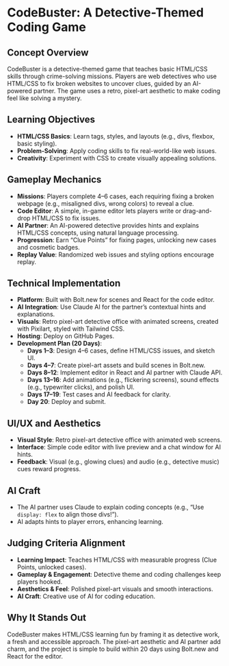 # CodeBuster: A Detective-Themed Coding Game

## Concept Overview
CodeBuster is a detective-themed game that teaches basic HTML/CSS skills through crime-solving missions. Players are web detectives who use HTML/CSS to fix broken websites to uncover clues, guided by an AI-powered partner. The game uses a retro, pixel-art aesthetic to make coding feel like solving a mystery.

## Learning Objectives
- **HTML/CSS Basics**: Learn tags, styles, and layouts (e.g., divs, flexbox, basic styling).
- **Problem-Solving**: Apply coding skills to fix real-world-like web issues.
- **Creativity**: Experiment with CSS to create visually appealing solutions.

## Gameplay Mechanics
- **Missions**: Players complete 4–6 cases, each requiring fixing a broken webpage (e.g., misaligned divs, wrong colors) to reveal a clue.
- **Code Editor**: A simple, in-game editor lets players write or drag-and-drop HTML/CSS to fix issues.
- **AI Partner**: An AI-powered detective provides hints and explains HTML/CSS concepts, using natural language processing.
- **Progression**: Earn “Clue Points” for fixing pages, unlocking new cases and cosmetic badges.
- **Replay Value**: Randomized web issues and styling options encourage replay.

## Technical Implementation
- **Platform**: Built with Bolt.new for scenes and React for the code editor.
- **AI Integration**: Use Claude AI for the partner’s contextual hints and explanations.
- **Visuals**: Retro pixel-art detective office with animated screens, created with Pixilart, styled with Tailwind CSS.
- **Hosting**: Deploy on GitHub Pages.
- **Development Plan (20 Days)**:
  - **Days 1–3**: Design 4–6 cases, define HTML/CSS issues, and sketch UI.
  - **Days 4–7**: Create pixel-art assets and build scenes in Bolt.new.
  - **Days 8–12**: Implement editor in React and AI partner with Claude API.
  - **Days 13–16**: Add animations (e.g., flickering screens), sound effects (e.g., typewriter clicks), and polish UI.
  - **Days 17–19**: Test cases and AI feedback for clarity.
  - **Day 20**: Deploy and submit.

## UI/UX and Aesthetics
- **Visual Style**: Retro pixel-art detective office with animated web screens.
- **Interface**: Simple code editor with live preview and a chat window for AI hints.
- **Feedback**: Visual (e.g., glowing clues) and audio (e.g., detective music) cues reward progress.

## AI Craft
- The AI partner uses Claude to explain coding concepts (e.g., “Use `display: flex` to align those divs!”).
- AI adapts hints to player errors, enhancing learning.

## Judging Criteria Alignment
- **Learning Impact**: Teaches HTML/CSS with measurable progress (Clue Points, unlocked cases).
- **Gameplay & Engagement**: Detective theme and coding challenges keep players hooked.
- **Aesthetics & Feel**: Polished pixel-art visuals and smooth interactions.
- **AI Craft**: Creative use of AI for coding education.

## Why It Stands Out
CodeBuster makes HTML/CSS learning fun by framing it as detective work, a fresh and accessible approach. The pixel-art aesthetic and AI partner add charm, and the project is simple to build within 20 days using Bolt.new and React for the editor.
